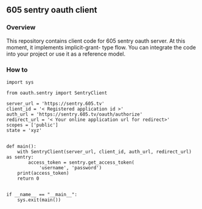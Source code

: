## 605 sentry oauth client 

### Overview
This repository contains client code for 605 sentry oauth server. At this moment, it implements implicit-grant- type flow. You can integrate the code into your project or use it as a reference model.

### How to 

```
import sys

from oauth.sentry import SentryClient

server_url = 'https://sentry.605.tv'
client_id = '< Registered application id >'
auth_url = 'https://sentry.605.tv/oauth/authorize'
redirect_url = '< Your online application url for redirect>'
scopes = ['public']
state = 'xyz'


def main():
    with SentryClient(server_url, client_id, auth_url, redirect_url) as sentry:
        access_token = sentry.get_access_token(
            'username', 'password')
    print(access_token)
    return 0


if __name__ == "__main__":
    sys.exit(main())
```